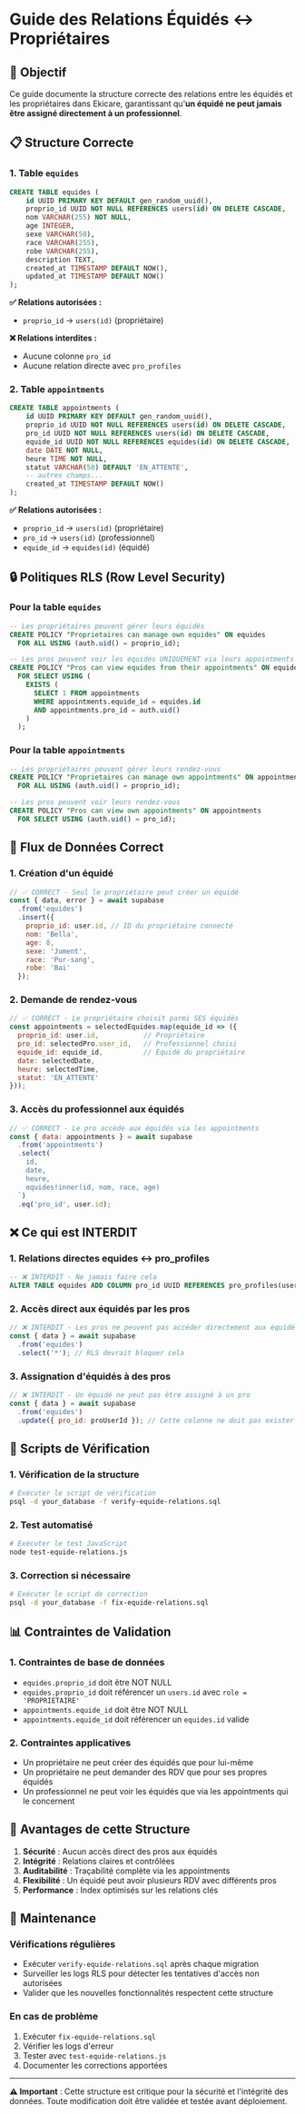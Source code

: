 # Guide des Relations Équidés ↔ Propriétaires

## 🎯 Objectif

Ce guide documente la structure correcte des relations entre les équidés et les propriétaires dans Ekicare, garantissant qu'**un équidé ne peut jamais être assigné directement à un professionnel**.

## 📋 Structure Correcte

### 1. Table `equides`
```sql
CREATE TABLE equides (
    id UUID PRIMARY KEY DEFAULT gen_random_uuid(),
    proprio_id UUID NOT NULL REFERENCES users(id) ON DELETE CASCADE,
    nom VARCHAR(255) NOT NULL,
    age INTEGER,
    sexe VARCHAR(50),
    race VARCHAR(255),
    robe VARCHAR(255),
    description TEXT,
    created_at TIMESTAMP DEFAULT NOW(),
    updated_at TIMESTAMP DEFAULT NOW()
);
```

**✅ Relations autorisées :**
- `proprio_id` → `users(id)` (propriétaire)

**❌ Relations interdites :**
- Aucune colonne `pro_id`
- Aucune relation directe avec `pro_profiles`

### 2. Table `appointments`
```sql
CREATE TABLE appointments (
    id UUID PRIMARY KEY DEFAULT gen_random_uuid(),
    proprio_id UUID NOT NULL REFERENCES users(id) ON DELETE CASCADE,
    pro_id UUID NOT NULL REFERENCES users(id) ON DELETE CASCADE,
    equide_id UUID NOT NULL REFERENCES equides(id) ON DELETE CASCADE,
    date DATE NOT NULL,
    heure TIME NOT NULL,
    statut VARCHAR(50) DEFAULT 'EN_ATTENTE',
    -- autres champs...
    created_at TIMESTAMP DEFAULT NOW()
);
```

**✅ Relations autorisées :**
- `proprio_id` → `users(id)` (propriétaire)
- `pro_id` → `users(id)` (professionnel)
- `equide_id` → `equides(id)` (équidé)

## 🔒 Politiques RLS (Row Level Security)

### Pour la table `equides`
```sql
-- Les propriétaires peuvent gérer leurs équidés
CREATE POLICY "Proprietaires can manage own equides" ON equides
  FOR ALL USING (auth.uid() = proprio_id);

-- Les pros peuvent voir les équidés UNIQUEMENT via leurs appointments
CREATE POLICY "Pros can view equides from their appointments" ON equides
  FOR SELECT USING (
    EXISTS (
      SELECT 1 FROM appointments 
      WHERE appointments.equide_id = equides.id 
      AND appointments.pro_id = auth.uid()
    )
  );
```

### Pour la table `appointments`
```sql
-- Les propriétaires peuvent gérer leurs rendez-vous
CREATE POLICY "Proprietaires can manage own appointments" ON appointments
  FOR ALL USING (auth.uid() = proprio_id);

-- Les pros peuvent voir leurs rendez-vous
CREATE POLICY "Pros can view own appointments" ON appointments
  FOR SELECT USING (auth.uid() = pro_id);
```

## 🔄 Flux de Données Correct

### 1. Création d'un équidé
```javascript
// ✅ CORRECT - Seul le propriétaire peut créer un équidé
const { data, error } = await supabase
  .from('equides')
  .insert({
    proprio_id: user.id, // ID du propriétaire connecté
    nom: 'Bella',
    age: 8,
    sexe: 'Jument',
    race: 'Pur-sang',
    robe: 'Bai'
  });
```

### 2. Demande de rendez-vous
```javascript
// ✅ CORRECT - Le propriétaire choisit parmi SES équidés
const appointments = selectedEquides.map(equide_id => ({
  proprio_id: user.id,           // Propriétaire
  pro_id: selectedPro.user_id,   // Professionnel choisi
  equide_id: equide_id,          // Équidé du propriétaire
  date: selectedDate,
  heure: selectedTime,
  statut: 'EN_ATTENTE'
}));
```

### 3. Accès du professionnel aux équidés
```javascript
// ✅ CORRECT - Le pro accède aux équidés via les appointments
const { data: appointments } = await supabase
  .from('appointments')
  .select(`
    id,
    date,
    heure,
    equides!inner(id, nom, race, age)
  `)
  .eq('pro_id', user.id);
```

## ❌ Ce qui est INTERDIT

### 1. Relations directes equides ↔ pro_profiles
```sql
-- ❌ INTERDIT - Ne jamais faire cela
ALTER TABLE equides ADD COLUMN pro_id UUID REFERENCES pro_profiles(user_id);
```

### 2. Accès direct aux équidés par les pros
```javascript
// ❌ INTERDIT - Les pros ne peuvent pas accéder directement aux équidés
const { data } = await supabase
  .from('equides')
  .select('*'); // RLS devrait bloquer cela
```

### 3. Assignation d'équidés à des pros
```javascript
// ❌ INTERDIT - Un équidé ne peut pas être assigné à un pro
const { data } = await supabase
  .from('equides')
  .update({ pro_id: proUserId }); // Cette colonne ne doit pas exister
```

## 🧪 Scripts de Vérification

### 1. Vérification de la structure
```bash
# Exécuter le script de vérification
psql -d your_database -f verify-equide-relations.sql
```

### 2. Test automatisé
```bash
# Exécuter le test JavaScript
node test-equide-relations.js
```

### 3. Correction si nécessaire
```bash
# Exécuter le script de correction
psql -d your_database -f fix-equide-relations.sql
```

## 📊 Contraintes de Validation

### 1. Contraintes de base de données
- `equides.proprio_id` doit être NOT NULL
- `equides.proprio_id` doit référencer un `users.id` avec `role = 'PROPRIETAIRE'`
- `appointments.equide_id` doit être NOT NULL
- `appointments.equide_id` doit référencer un `equides.id` valide

### 2. Contraintes applicatives
- Un propriétaire ne peut créer des équidés que pour lui-même
- Un propriétaire ne peut demander des RDV que pour ses propres équidés
- Un professionnel ne peut voir les équidés que via les appointments qui le concernent

## 🎯 Avantages de cette Structure

1. **Sécurité** : Aucun accès direct des pros aux équidés
2. **Intégrité** : Relations claires et contrôlées
3. **Auditabilité** : Traçabilité complète via les appointments
4. **Flexibilité** : Un équidé peut avoir plusieurs RDV avec différents pros
5. **Performance** : Index optimisés sur les relations clés

## 🔧 Maintenance

### Vérifications régulières
- Exécuter `verify-equide-relations.sql` après chaque migration
- Surveiller les logs RLS pour détecter les tentatives d'accès non autorisées
- Valider que les nouvelles fonctionnalités respectent cette structure

### En cas de problème
1. Exécuter `fix-equide-relations.sql`
2. Vérifier les logs d'erreur
3. Tester avec `test-equide-relations.js`
4. Documenter les corrections apportées

---

**⚠️ Important** : Cette structure est critique pour la sécurité et l'intégrité des données. Toute modification doit être validée et testée avant déploiement.

